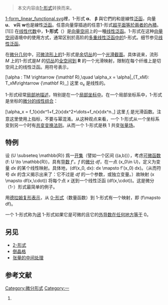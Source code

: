 > 本文内容由[1-形式](https://zh.wikipedia.org/wiki/1-形式)转换而来。


[1-form_linear_functional.svg](https://zh.wikipedia.org/wiki/File:1-form_linear_functional.svg "fig:1-form_linear_functional.svg")裡，1-形式 **α**、 **β** 與它們的和是線性[泛函](../Page/泛函.md "wikilink")，向量 **u**、 **v**與 **w**也是線性[泛函](../Page/泛函.md "wikilink")。任意向量穿插過的任意1-形式[超平面等於兩者的](https://zh.wikipedia.org/wiki/超平面 "wikilink")[內積](https://zh.wikipedia.org/wiki/內積 "wikilink")。\[1\]\]\] 在[线性代数](../Page/线性代数.md "wikilink")中，**1-形式**（）是[向量空间](../Page/向量空间.md "wikilink")上的一種[线性泛函](https://zh.wikipedia.org/wiki/线性泛函 "wikilink")。1-形式在这种[向量空间](../Page/向量空间.md "wikilink")语境中的使用方式，通常区别於高阶的[多重线性泛函中的](https://zh.wikipedia.org/wiki/多重线性形式 "wikilink")1-形式。细节参见[线性泛函](https://zh.wikipedia.org/wiki/线性泛函 "wikilink")。

在[微分几何](../Page/微分几何.md "wikilink")中，[可微流形上的](https://zh.wikipedia.org/wiki/可微流形 "wikilink")1-形式是[余切丛](../Page/余切丛.md "wikilink")的一个[光滑](../Page/光滑函数.md "wikilink")[截面](../Page/截面_\(纤维丛\).md "wikilink")。具体说来，流形 *M* 上的1-形式是*M* 的[切丛](../Page/切丛.md "wikilink")的[全空间到](https://zh.wikipedia.org/wiki/全空间 "wikilink") **R** 的一个光滑映射，限制在每个纤维上是切空间上的线性泛函。用符号表示，

\[\alpha : TM \rightarrow {\mathbf R},\quad \alpha_x = \alpha|_{T_xM}: T_xM\rightarrow {\mathbf R},\,\] 这里 α<sub>x</sub> 是线性的。

1-形式经常[局部地描述](https://zh.wikipedia.org/wiki/局部性质 "wikilink")，特别是在一个[局部坐标中](https://zh.wikipedia.org/wiki/局部坐标 "wikilink")。在一个局部坐标系中，1-形式是坐标的[微分的线性组合](https://zh.wikipedia.org/wiki/外导数 "wikilink")：

\[\alpha_x = f_1(x)dx^1+f_2(x)dx^2+\dots+f_n(x)dx^n.\,\] 这里 *f*<sub>i</sub> 是光滑函数。注意这里使用上指标，不要与幂混淆。从这种观点来看，一个 1-形式从一个坐标系变到另一个时有[共变变换法则](https://zh.wikipedia.org/wiki/向量的共变和反变 "wikilink")。从而一个 1-形式是秩 1 共变[张量场](../Page/张量场.md "wikilink")。

## 特例

设 \(U \subseteq \mathbb{R}\) 爲一[开集](../Page/开集.md "wikilink")（譬如一个区间 \((a,b)\)），考虑[可微](https://zh.wikipedia.org/wiki/可微 "wikilink")[函数](../Page/函数.md "wikilink") \(f: U \to \mathbb{R}\)，具有[导数](../Page/导数.md "wikilink") *f*'。*f* 的[微分](../Page/微分.md "wikilink") *df*，在一点 \(x_0\in U\)，定义为变量 *dx* 的某个线性映射。具体地，\(df(x_0, dx): dx \mapsto f'(x_0) dx\)。（从而符号 *dx* 的含义揭示出来了：它不过是 *df* 的一个参数，或独立变量。）故映射 \(x \mapsto df(x,\cdot)\) 将每个点 *x* 送到一个线性泛函 \(df(x,\cdot)\)。这是微分（1-）形式最简单的例子。

用[德拉姆复形表示](../Page/乔治·德拉姆.md "wikilink")，从 [0-形式](https://zh.wikipedia.org/wiki/0-形式 "wikilink")（数量函数）到 1-形式有一个映射，即 \(f\mapsto df\)。

一个 1-形式称为[闭](../Page/闭形式和恰当形式.md "wikilink") 1-形式如果它是可微的且它的[外导数在任何地方等于](https://zh.wikipedia.org/wiki/外导数 "wikilink") 0。

## 另见

  - [2-形式](https://zh.wikipedia.org/wiki/2-形式 "wikilink")
  - [倒晶格](https://zh.wikipedia.org/wiki/倒晶格 "wikilink")
  - [张量的中间处理](https://zh.wikipedia.org/wiki/张量的中间处理 "wikilink")

## 参考文献

[Category:微分形式](https://zh.wikipedia.org/wiki/Category:微分形式 "wikilink") [Category:一](https://zh.wikipedia.org/wiki/Category:一 "wikilink")

1.